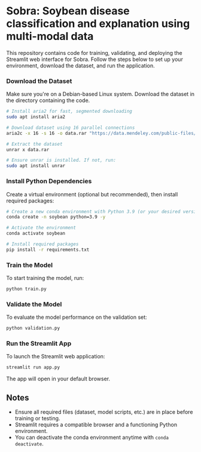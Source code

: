 # Sobra: Soybean disease classification and explanation using multi-modal data
This repository contains code for training, validating, and deploying the Streamlit web interface for Sobra. Follow the steps below to set up your environment, download the dataset, and run the application.

### Download the Dataset
Make sure you're on a Debian-based Linux system. Download the dataset in the directory containing the code.

```bash
# Install aria2 for fast, segmented downloading
sudo apt install aria2

# Download dataset using 16 parallel connections
aria2c -x 16 -s 16 -o data.rar "https://data.mendeley.com/public-files/datasets/w2r855hpx8/files/b027579b-9df8-4829-9ef2-27877a0990a7/file_downloaded"

# Extract the dataset
unrar x data.rar

# Ensure unrar is installed. If not, run:
sudo apt install unrar
```

### Install Python Dependencies
Create a virtual environment (optional but recommended), then install required packages:

```bash
# Create a new conda environment with Python 3.9 (or your desired version)
conda create -n soybean python=3.9 -y

# Activate the environment
conda activate soybean

# Install required packages
pip install -r requirements.txt
```

### Train the Model
To start training the model, run:
```bash
python train.py
```

### Validate the Model
To evaluate the model performance on the validation set:
```bash
python validation.py
```

### Run the Streamlit App
To launch the Streamlit web application:
```bash
streamlit run app.py
```

The app will open in your default browser.

## Notes
- Ensure all required files (dataset, model scripts, etc.) are in place before training or testing.
- Streamlit requires a compatible browser and a functioning Python environment.
- You can deactivate the conda environment anytime with `conda deactivate`.